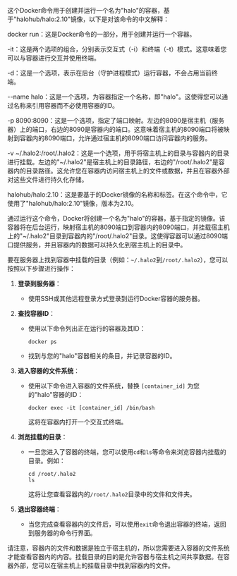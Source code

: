 
这个Docker命令用于创建并运行一个名为"halo"的容器，基于"halohub/halo:2.10"镜像，以下是对该命令的中文解释：

docker run：这是Docker命令的一部分，用于创建并运行一个容器。

-it：这是两个选项的组合，分别表示交互式（-i）和终端（-t）模式。这意味着您可以与容器进行交互并使用终端。

-d：这是一个选项，表示在后台（守护进程模式）运行容器，不会占用当前终端。

--name halo：这是一个选项，为容器指定一个名称，即"halo"。这使得您可以通过名称来引用容器而不必使用容器的ID。

-p 8090:8090：这是一个选项，指定了端口映射。左边的8090是宿主机（服务器）上的端口，右边的8090是容器内的端口。这意味着宿主机的8090端口将被映射到容器内的8090端口，允许通过宿主机的8090端口访问容器内的服务。

-v ~/.halo2:/root/.halo2：这是一个选项，用于将宿主机上的目录与容器内的目录进行挂载。左边的"~/.halo2"是宿主机上的目录路径，右边的"/root/.halo2"是容器内的目录路径。这允许您在容器内访问宿主机上的文件或数据，并且在容器外部对这些文件进行持久化存储。

halohub/halo:2.10：这是要基于的Docker镜像的名称和标签。在这个命令中，它使用了"halohub/halo:2.10"镜像，版本为2.10。

通过运行这个命令，Docker将创建一个名为"halo"的容器，基于指定的镜像。该容器将在后台运行，映射宿主机的8090端口到容器内的8090端口，并挂载宿主机上的"~/.halo2"目录到容器内的"/root/.halo2"目录。这使得容器可以通过8090端口提供服务，并且容器内的数据可以持久化到宿主机上的目录中。

要在服务器上找到容器中挂载的目录（例如：`~/.halo2`到`/root/.halo2`），您可以按照以下步骤进行操作：

1. **登录到服务器**：
   - 使用SSH或其他远程登录方式登录到运行Docker容器的服务器。

2. **查找容器ID**：
   - 使用以下命令列出正在运行的容器及其ID：
     ```
     docker ps
     ```
   - 找到与您的"halo"容器相关的条目，并记录容器的ID。

3. **进入容器的文件系统**：
   - 使用以下命令进入容器的文件系统，替换 `[container_id]` 为您的"halo"容器的ID：
     ```
     docker exec -it [container_id] /bin/bash
     ```
     这将在容器内打开一个交互式终端。

4. **浏览挂载的目录**：
   - 一旦您进入了容器的终端，您可以使用`cd`和`ls`等命令来浏览容器内挂载的目录。例如：
     ```
     cd /root/.halo2
     ls
     ```
     这将让您查看容器内的`/root/.halo2`目录中的文件和文件夹。

5. **退出容器终端**：
   - 当您完成查看容器内的文件后，可以使用`exit`命令退出容器的终端，返回到服务器的命令行界面。

请注意，容器内的文件和数据是独立于宿主机的，所以您需要进入容器的文件系统才能查看容器内的内容。挂载目录的目的是允许容器与宿主机之间共享数据。在容器外部，您可以在宿主机上的挂载目录中找到容器内的文件。